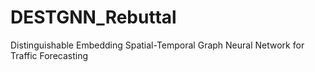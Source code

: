 # DESTGNN_Rebuttal
Distinguishable Embedding Spatial-Temporal Graph Neural Network for Traffic Forecasting
